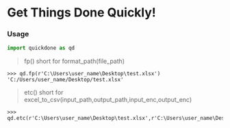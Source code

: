 # Get Things Done Quickly!

### Usage
```python
import quickdone as qd
```

>fp() short for format_path(file_path)
```
>>> qd.fp(r'C:\Users\user_name\Desktop\test.xlsx')
'C:/Users/user_name/Desktop/test.xlsx'
```

>etc() short for excel_to_csv(input_path,output_path,input_enc,output_enc)
```
>>> qd.etc(r'C:\Users\user_name\Desktop\test.xlsx',r'C:\Users\user_name\Desktop\test.csv')
```